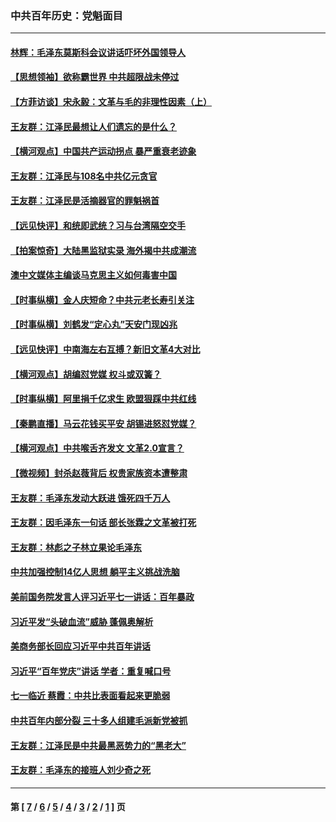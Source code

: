 ### 中共百年历史：党魁面目
---
#### [林辉：毛泽东莫斯科会议讲话吓坏外国领导人](../../pages/nf1176107/n13917931.md?03150430) 
#### [【思想领袖】欲称霸世界 中共超限战未停过](../../pages/nf1176107/n13745142.md?03150430) 
#### [【方菲访谈】宋永毅：文革与毛的非理性因素（上）](../../pages/nf1176107/n13469956.md?03150430) 
#### [王友群：江泽民最想让人们遗忘的是什么？](../../pages/nf1176107/n13408949.md?03150430) 
#### [【横河观点】中国共产运动拐点 暴严重衰老迹象](../../pages/nf1176107/n13388333.md?03150430) 
#### [王友群：江泽民与108名中共亿元贪官](../../pages/nf1176107/n13352358.md?03150430) 
#### [王友群：江泽民是活摘器官的罪魁祸首](../../pages/nf1176107/n13336903.md?03150430) 
#### [【远见快评】和统即武统？习与台湾隔空交手](../../pages/nf1176107/n13297739.md?03150430) 
#### [【拍案惊奇】大陆黑监狱实录 海外揭中共成潮流](../../pages/nf1176107/n13288853.md?03150430) 
#### [澳中文媒体主编谈马克思主义如何毒害中国](../../pages/nf1176107/n13257387.md?03150430) 
#### [【时事纵横】金人庆短命？中共元老长寿引关注](../../pages/nf1176107/n13217934.md?03150430) 
#### [【时事纵横】刘鹤发“定心丸”天安门现凶兆](../../pages/nf1176107/n13215416.md?03150430) 
#### [【远见快评】中南海左右互搏？新旧文革4大对比](../../pages/nf1176107/n13214745.md?03150430) 
#### [【横河观点】胡编怼党媒 权斗或双簧？](../../pages/nf1176107/n13210864.md?03150430) 
#### [【时事纵横】阿里捐千亿求生 欧盟狠踩中共红线](../../pages/nf1176107/n13206431.md?03150430) 
#### [【秦鹏直播】马云花钱买平安 胡锡进怒怼党媒？](../../pages/nf1176107/n13206392.md?03150430) 
#### [【横河观点】中共喉舌齐发文 文革2.0宣言？](../../pages/nf1176107/n13201248.md?03150430) 
#### [【微视频】封杀赵薇背后 权贵家族资本遭整肃](../../pages/nf1176107/n13197798.md?03150430) 
#### [王友群：毛泽东发动大跃进 饿死四千万人](../../pages/nf1176107/n13177158.md?03150430) 
#### [王友群：因毛泽东一句话 部长张霖之文革被打死](../../pages/nf1176107/n13161711.md?03150430) 
#### [王友群：林彪之子林立果论毛泽东](../../pages/nf1176107/n13128622.md?03150430) 
#### [中共加强控制14亿人思想 躺平主义挑战洗脑](../../pages/nf1176107/n13094299.md?03150430) 
#### [美前国务院发言人评习近平七一讲话：百年暴政](../../pages/nf1176107/n13066986.md?03150430) 
#### [习近平发“头破血流”威胁 蓬佩奥解析](../../pages/nf1176107/n13063604.md?03150430) 
#### [美商务部长回应习近平中共百年讲话](../../pages/nf1176107/n13062903.md?03150430) 
#### [习近平“百年党庆”讲话 学者：重复喊口号](../../pages/nf1176107/n13061411.md?03150430) 
#### [七一临近 蔡霞：中共比表面看起来更脆弱](../../pages/nf1176107/n13056418.md?03150430) 
#### [中共百年内部分裂 三十多人组建毛派新党被抓](../../pages/nf1176107/n13044023.md?03150430) 
#### [王友群：江泽民是中共最黑恶势力的“黑老大”](../../pages/nf1176107/n13022180.md?03150430) 
#### [王友群：毛泽东的接班人刘少奇之死](../../pages/nf1176107/n12991772.md?03150430) 

---
#### 第 [ [7](./7.md?03150430) / [6](./6.md?03150430) / [5](./5.md?03150430) / [4](./4.md?03150430) / [3](./3.md?03150430) / [2](./2.md?03150430) / [1](./1.md?03150430) ] 页
